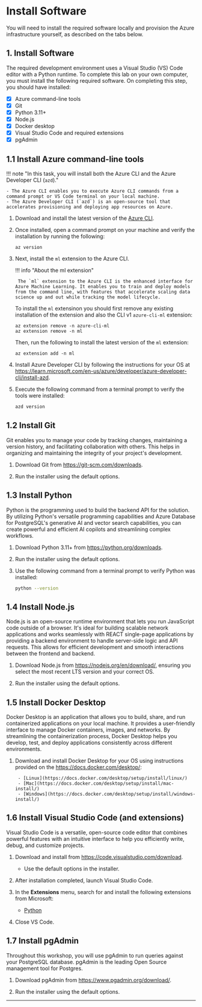 # Install Software

You will need to install the required software locally and provision the Azure infrastructure yourself, as described on the tabs below.

## 1. Install Software

The required development environment uses a Visual Studio (VS) Code editor with a Python runtime. To complete this lab on your own computer, you must install the following required software. On completing this step, you should have installed:

- [X] Azure command-line tools
- [X] Git
- [X] Python 3.11+
- [X] Node.js
- [X] Docker desktop
- [X] Visual Studio Code and required extensions
- [X] pgAdmin

## **1.1 Install Azure command-line tools**

!!! note "In this task, you will install both the Azure CLI and the Azure Developer CLI (`azd`)."

    - The Azure CLI enables you to execute Azure CLI commands from a command prompt or VS Code terminal on your local machine.
    - The Azure Developer CLI (`azd`) is an open-source tool that accelerates provisioning and deploying app resources on Azure.

1. Download and install the latest version of the [Azure CLI](https://docs.microsoft.com/cli/azure/?view=azure-cli-latest).

2. Once installed, open a command prompt on your machine and verify the installation by running the following:

    ```azurecli title=""
    az version
    ```

3. Next, install the `ml` extension to the Azure CLI.

    !!! info "About the ml extension"

        The `ml` extension to the Azure CLI is the enhanced interface for Azure Machine Learning. It enables you to train and deploy models from the command line, with features that accelerate scaling data science up and out while tracking the model lifecycle.

    To install the `ml` extensinon you should first remove any existing installation of the extension and also the CLI v1 `azure-cli-ml` extension:

    ```azurecli title=""
    az extension remove -n azure-cli-ml
    az extension remove -n ml
    ```

    Then, run the following to install the latest version of the `ml` extension:

    ```azurecli title=""
    az extension add -n ml
    ```

4. Install Azure Developer CLI by following the instructions for your OS at <https://learn.microsoft.com/en-us/azure/developer/azure-developer-cli/install-azd>.

5. Execute the following command from a terminal prompt to verify the tools were installed:
    
    ```bash title=""
    azd version
    ```

## **1.2 Install Git**

Git enables you to manage your code by tracking changes, maintaining a version history, and facilitating collaboration with others. This helps in organizing and maintaining the integrity of your project's development.

1. Download Git from <https://git-scm.com/downloads>.

2. Run the installer using the default options.

## **1.3 Install Python**

Python is the programming used to build the backend API for the solution. By utilizing Python's versatile programming capabilities and Azure Database for PostgreSQL's generative AI and vector search capabilities, you can create powerful and efficient AI copilots and streamlining complex workflows.

1. Download Python 3.11+ from <https://python.org/downloads>.

2. Run the installer using the default options.

3. Use the following command from a terminal prompt to verify Python was installed:

    ```bash title=""
    python --version
    ```

## **1.4 Install Node.js**

Node.js is an open-source runtime environment that lets you run JavaScript code outside of a browser. It's ideal for building scalable network applications and works seamlessly with REACT single-page applications by providing a backend environment to handle server-side logic and API requests. This allows for efficient development and smooth interactions between the frontend and backend.

1. Download Node.js from <https://nodejs.org/en/download/>, ensuring you select the most recent LTS version and your correct OS.

2. Run the installer using the default options.

## **1.5 Install Docker Desktop**

Docker Desktop is an application that allows you to build, share, and run containerized applications on your local machine. It provides a user-friendly interface to manage Docker containers, images, and networks. By streamlining the containerization process, Docker Desktop helps you develop, test, and deploy applications consistently across different environments.

1. Download and install Docker Desktop for your OS using instructions provided on the <https://docs.docker.com/desktop/>:

        - [Linux](https://docs.docker.com/desktop/setup/install/linux/)
        - [Mac](https://docs.docker.com/desktop/setup/install/mac-install/)
        - [Windows](https://docs.docker.com/desktop/setup/install/windows-install/)

## **1.6 Install Visual Studio Code (and extensions)**

Visual Studio Code is a versatile, open-source code editor that combines powerful features with an intuitive interface to help you efficiently write, debug, and customize projects.

1.  Download and install from <https://code.visualstudio.com/download>.

    - Use the default options in the installer.

2.  After installation completed, launch Visual Studio Code.

3.  In the **Extensions** menu, search for and install the following extensions from Microsoft:

    - [Python](https://marketplace.visualstudio.com/items?itemName=ms-python.python)

4.  Close VS Code.

## **1.7 Install pgAdmin**

Throughout this workshop, you will use pgAdmin to run queries against your PostgreSQL database. pgAdmin is the leading Open Source management tool for Postgres.

1.  Download pgAdmin from <https://www.pgadmin.org/download/>.

2.  Run the installer using the default options.

---
